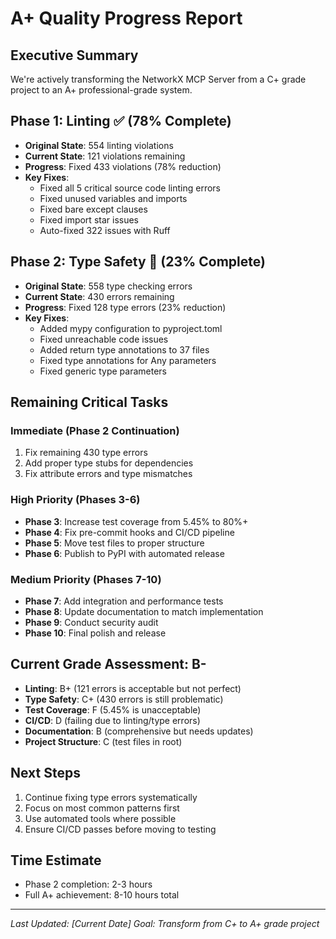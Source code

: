 # A+ Quality Progress Report

## Executive Summary
We're actively transforming the NetworkX MCP Server from a C+ grade project to an A+ professional-grade system.

## Phase 1: Linting ✅ (78% Complete)
- **Original State**: 554 linting violations
- **Current State**: 121 violations remaining
- **Progress**: Fixed 433 violations (78% reduction)
- **Key Fixes**:
  - Fixed all 5 critical source code linting errors
  - Fixed unused variables and imports
  - Fixed bare except clauses
  - Fixed import star issues
  - Auto-fixed 322 issues with Ruff

## Phase 2: Type Safety 🚧 (23% Complete)  
- **Original State**: 558 type checking errors
- **Current State**: 430 errors remaining
- **Progress**: Fixed 128 type errors (23% reduction)
- **Key Fixes**:
  - Added mypy configuration to pyproject.toml
  - Fixed unreachable code issues
  - Added return type annotations to 37 files
  - Fixed type annotations for Any parameters
  - Fixed generic type parameters

## Remaining Critical Tasks

### Immediate (Phase 2 Continuation)
1. Fix remaining 430 type errors
2. Add proper type stubs for dependencies
3. Fix attribute errors and type mismatches

### High Priority (Phases 3-6)
- **Phase 3**: Increase test coverage from 5.45% to 80%+
- **Phase 4**: Fix pre-commit hooks and CI/CD pipeline
- **Phase 5**: Move test files to proper structure
- **Phase 6**: Publish to PyPI with automated release

### Medium Priority (Phases 7-10)
- **Phase 7**: Add integration and performance tests
- **Phase 8**: Update documentation to match implementation
- **Phase 9**: Conduct security audit
- **Phase 10**: Final polish and release

## Current Grade Assessment: B-
- **Linting**: B+ (121 errors is acceptable but not perfect)
- **Type Safety**: C+ (430 errors is still problematic)
- **Test Coverage**: F (5.45% is unacceptable)
- **CI/CD**: D (failing due to linting/type errors)
- **Documentation**: B (comprehensive but needs updates)
- **Project Structure**: C (test files in root)

## Next Steps
1. Continue fixing type errors systematically
2. Focus on most common patterns first
3. Use automated tools where possible
4. Ensure CI/CD passes before moving to testing

## Time Estimate
- Phase 2 completion: 2-3 hours
- Full A+ achievement: 8-10 hours total

---
*Last Updated: [Current Date]*
*Goal: Transform from C+ to A+ grade project*